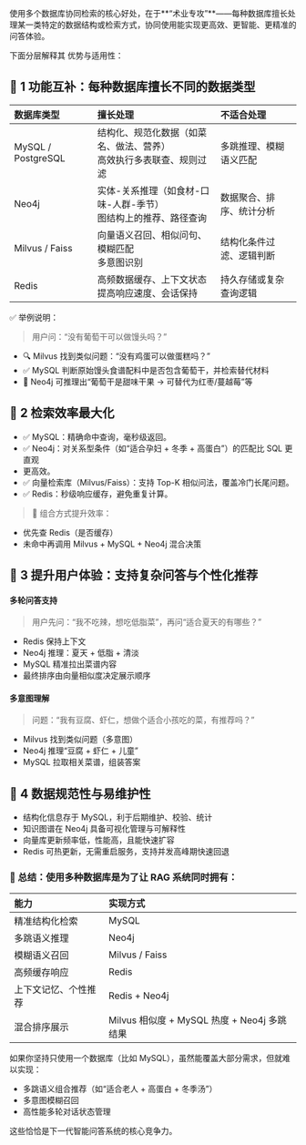 
使用多个数据库协同检索的核心好处，在于**“术业专攻”**——每种数据库擅长处理某一类特定的数据结构或检索方式，协同使用能实现更高效、更智能、更精准的问答体验。

下面分层解释其 优势与适用性：

## 🧩 1 功能互补：每种数据库擅长不同的数据类型
数据库类型	|擅长处理	|不适合处理
:-|:-|:-
MySQL / PostgreSQL	|结构化、规范化数据（如菜名、做法、营养）<br>高效执行多表联查、规则过滤	|多跳推理、模糊语义匹配
Neo4j	|实体-关系推理（如食材-口味-人群-季节）<br>图结构上的推荐、路径查询	|数据聚合、排序、统计分析
Milvus / Faiss	|向量语义召回、相似问句、模糊匹配<br>多意图识别	|结构化条件过滤、逻辑判断
Redis	|高频数据缓存、上下文状态<br>提高响应速度、会话保持	|持久存储或复杂查询逻辑

✅ 举例说明：
>用户问：“没有葡萄干可以做馒头吗？”

- 🔍 Milvus 找到类似问题：“没有鸡蛋可以做蛋糕吗？”
- ✅ MySQL 判断原始馒头食谱配料中是否包含葡萄干，并检索替代材料
- 🧠 Neo4j 可推理出“葡萄干是甜味干果 → 可替代为红枣/蔓越莓”等

## 🚀 2 检索效率最大化
- ✅ MySQL：精确命中查询，毫秒级返回。
- ✅ Neo4j：对关系型条件（如“适合孕妇 + 冬季 + 高蛋白”）的匹配比 SQL 更直观
- 更高效。
- ✅ 向量检索库（Milvus/Faiss）：支持 Top-K 相似问法，覆盖冷门长尾问题。
- ✅ Redis：秒级响应缓存，避免重复计算。

>📌 组合方式提升效率：

- 优先查 Redis（是否缓存）
- 未命中再调用 Milvus + MySQL + Neo4j 混合决策

## 🤖 3 提升用户体验：支持复杂问答与个性化推荐
#### 多轮问答支持
>用户先问：“我不吃辣，想吃低脂菜”，再问“适合夏天的有哪些？”

- Redis 保持上下文
- Neo4j 推理：夏天 + 低脂 + 清淡
- MySQL 精准拉出菜谱内容
- 最终排序由向量相似度决定展示顺序

#### 多意图理解
>问题：“我有豆腐、虾仁，想做个适合小孩吃的菜，有推荐吗？”

- Milvus 找到类似问题（多意图）
- Neo4j 推理“豆腐 + 虾仁 + 儿童”
- MySQL 拉取相关菜谱，组装答案

## 🔐 4 数据规范性与易维护性
- 结构化信息存于 MySQL，利于后期维护、校验、统计
- 知识图谱在 Neo4j 具备可视化管理与可解释性
- 向量库更新频率低，性能高，且能快速扩容
- Redis 可热更新，无需重启服务，支持并发高峰期快速回退

### 🧠 总结：使用多种数据库是为了让 RAG 系统同时拥有：
能力	|实现方式|
:-|:-
精准结构化检索	|MySQL
多跳语义推理	|Neo4j
模糊语义召回	|Milvus / Faiss
高频缓存响应	|Redis
上下文记忆、个性推荐	|Redis + Neo4j
混合排序展示	|Milvus 相似度 + MySQL 热度 + Neo4j 多跳结果

如果你坚持只使用一个数据库（比如 MySQL），虽然能覆盖大部分需求，但就难以实现：

- 多跳语义组合推荐（如“适合老人 + 高蛋白 + 冬季汤”）
- 多意图模糊召回
- 高性能多轮对话状态管理

这些恰恰是下一代智能问答系统的核心竞争力。